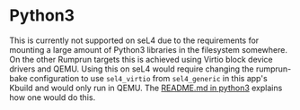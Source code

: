 <!--
     Copyright 2017, Data61
     Commonwealth Scientific and Industrial Research Organisation (CSIRO)
     ABN 41 687 119 230.

     This software may be distributed and modified according to the terms of
     the BSD 2-Clause license. Note that NO WARRANTY is provided.
     See "LICENSE_BSD2.txt" for details.

     @TAG(DATA61_BSD)
-->
# Python3

This is currently not supported on seL4 due to the requirements for mounting a large amount of Python3
libraries in the filesystem somewhere.  On the other Rumprun targets this is achieved using Virtio block
device drivers and QEMU.  Using this on seL4 would require changing the rumprun-bake configuration to use `sel4_virtio` 
from `sel4_generic` in this app's Kbuild 
and would only run in QEMU.  The [README.md in python3](https://github.com/rumpkernel/rumprun-packages/tree/master/python3) explains
how one would do this.
